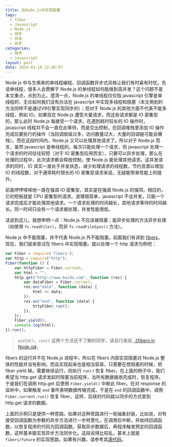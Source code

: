 ```yaml
---
title: 在Node.js中实现阻塞
tags:
  - fiber
  - Javascript
  - Node.js
  - 同步
  - 并发
  - 异步
categories:
  - 技术
  - javascript
layout: post
date: 2014-03-18 22:45:57
---
```


Node.js 中与生俱来的单线程编程、回调函数异步式风格让我们有时喜有时忧。先说单线程，很多人会费解于 Node.js 的单线程如何能做到高并发？这个问题不是本文重点，点到为止。澄清一点，Node.js 的单线程仅仅指 javascript 引擎是单线程的，无论如何我们没有办法在 javascript 中实现多线程和阻塞（本文用到的方法同样不是通过V8引擎实现同步的）；但对于 Node.js 的其他方面不代表不能多线程，例如 IO。如果现在 Node.js 遭受大量请求，而这些请求都是 IO 密集型的，那么此时 Node.js 每接受一个请求，在遇到耗时较长的 IO 操作时，javascript 线程并不会一直在此等待，而是交出控制，在回调堆栈里添加 IO 操作完成后要执行的操作（当回调层级过多，访问数量过大，大量的回调链可能会爆栈）。而在这段时间内，Node.js 又可以处理其他请求了。所以对于 Node.js 而言，虽然 javascript 是单线程的，每次只能处理一个请求，但 javascript 处理一个请求的时间往往较短（对于 IO 密集型应用而言），只要可以异步处理，那么在处理的过程中，此次请求都会释放控制，使 Node.js 能处理其他请求。这并发请求的同时，IO 其实一直处于并发状态，减少处理请求的线程数，节约资源以增加 IO 的线程数，对于通常耗时很长的 IO 密集型请求来说，无疑能带来性能上的提升。

前面啰啰嗦嗦地一直在强调 IO 密集型，其实是在强调 Node.js 的强项。相应的，它的短板就是 CPU 密集型的请求。道理很简单，javascript 不会并发，只能一个请求完成后才能处理其他请求。一个请求处理的时间越长，其他请求等待的时间越长。同一时间只会有一个请求被处理，并发性能很低。

话说到这儿，我想申明一点：Node.js 不应该被阻塞；能异步处理的方法异步处理（如使用 `fs.readFile()`，而非 `fs.readFileSync()` 方法）。

Node.js 中不能阻塞，并不代表 Node.js 外不能阻塞。前面我们有讲到 [fibers](/2014/fibers/)，现在，我们就来尝试在 fibers 中实现阻塞。就以处理一个 http 请求为例吧：

```js
var Fiber = require('fibers');
var http = require("http");
Fiber(function () {
    var httpFiber = Fiber.current;
    var html = "";
    http.get("http://www.baidu.com", function (res) {
        var dataFiber = Fiber.current;
        res.on("data", function (data) {
            html += data;
        });
        res.on("end", function (data) {
            httpFiber.run();
        });
    });
    Fiber.yield();
    console.log(html);
}).run();
```

> `yield()`、`run()` 这两个方法还不了解的同学，请自行查阅 [《fibers in Node.js》](/2014/fibers/)。

fibers 的运行并不在 Node.js 进程中，所以在 fibers 内部实现阻塞对 Node.js 整体的性能并没有影响。而且实现起来也是相当容易，只需要在想阻塞的时候，把 fiber yield 掉。需要继续运行，则执行 `run()` 恢复 fiber。在上面的例子中，我们希望当 http.get 请求发起时阻塞当前程序，当所有数据接收完成时，恢复程序。于是我们在调用 http.get 后使用 `Fiber.yield()` 中断此 fiber。在对 response 的监听中，如果触发 `end` 事件表明数据传输完成，于是在 `end` 的回调函数中，调用 `Fiber.current.run()` 恢复 fiber，这样，后续的代码就以同步的方式拿到 http.get 请求的数据。

上面的示例只是提供一种思路。如果对这种思路进行一些抽象封装，比如说，对有接受回调函数为参数的异步方法进行一步柯里化，在调用后中断，并劫持回调函数，以恢复程序的代码为回调函数。获取异步数据后，再程序触发预定的回调函数，这样基本能实现异步方法同步化。这段说得比较乱，基本上就是 `fibers/future` 的实现思路，如果有兴趣，请参考其[源代码](https://github.com/laverdet/Node.js-fibers/blob/master/future.js)。
